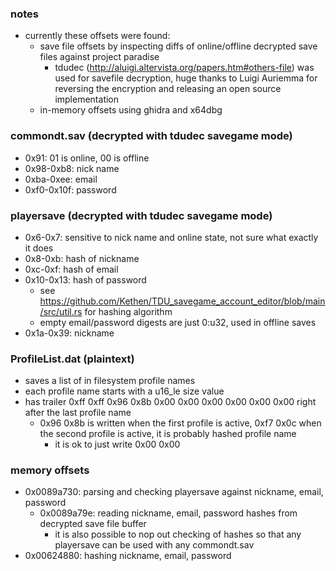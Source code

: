 ### notes
- currently these offsets were found:
	- save file offsets by inspecting diffs of online/offline decrypted save files against project paradise
		- tdudec (http://aluigi.altervista.org/papers.htm#others-file) was used for savefile decryption, huge thanks to Luigi Auriemma for reversing the encryption and releasing an open source implementation
	- in-memory offsets using ghidra and x64dbg

### commondt.sav (decrypted with tdudec savegame mode)
- 0x91: 01 is online, 00 is offline
- 0x98-0xb8: nick name
- 0xba-0xee: email
- 0xf0-0x10f: password

### playersave (decrypted with tdudec savegame mode)
- 0x6-0x7: sensitive to nick name and online state, not sure what exactly it does
- 0x8-0xb: hash of nickname
- 0xc-0xf: hash of email
- 0x10-0x13: hash of password
	- see https://github.com/Kethen/TDU_savegame_account_editor/blob/main/src/util.rs for hashing algorithm
	- empty email/password digests are just 0:u32, used in offline saves
- 0x1a-0x39: nickname

### ProfileList.dat (plaintext)
- saves a list of in filesystem profile names
- each profile name starts with a u16_le size value
- has trailer 0xff 0xff 0x96 0x8b 0x00 0x00 0x00 0x00 0x00 0x00 right after the last profile name
	- 0x96 0x8b is written when the first profile is active, 0xf7 0x0c when the second profile is active, it is probably hashed profile name
		- it is ok to just write 0x00 0x00

### memory offsets
- 0x0089a730: parsing and checking playersave against nickname, email, password
	- 0x0089a79e: reading nickname, email, password hashes from decrypted save file buffer
		- it is also possible to nop out checking of hashes so that any playersave can be used with any commondt.sav
- 0x00624880: hashing nickname, email, password

